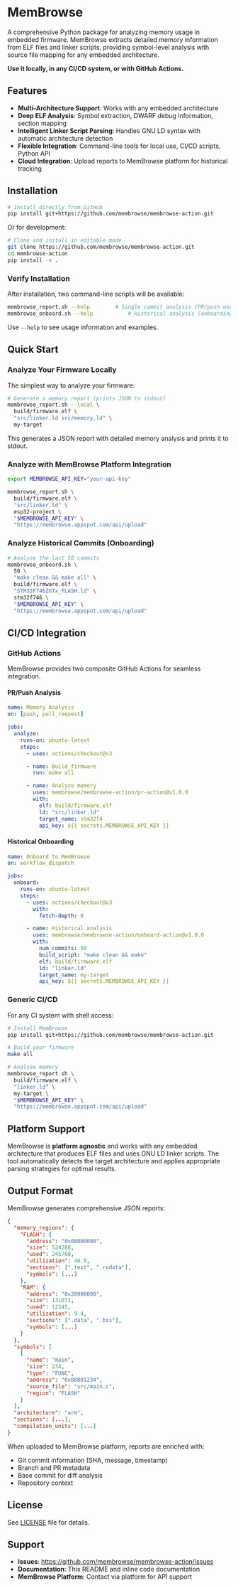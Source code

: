 # MemBrowse

A comprehensive Python package for analyzing memory usage in embedded firmware. MemBrowse extracts detailed memory information from ELF files and linker scripts, providing symbol-level analysis with source file mapping for any embedded architecture.

**Use it locally, in any CI/CD system, or with GitHub Actions.**

## Features

- **Multi-Architecture Support**: Works with any embedded architecture
- **Deep ELF Analysis**: Symbol extraction, DWARF debug information, section mapping
- **Intelligent Linker Script Parsing**: Handles GNU LD syntax with automatic architecture detection
- **Flexible Integration**: Command-line tools for local use, CI/CD scripts, Python API
- **Cloud Integration**: Upload reports to MemBrowse platform for historical tracking

## Installation

```bash
# Install directly from GitHub
pip install git+https://github.com/membrowse/membrowse-action.git
```

Or for development:

```bash
# Clone and install in editable mode
git clone https://github.com/membrowse/membrowse-action.git
cd membrowse-action
pip install -e .
```

### Verify Installation

After installation, two command-line scripts will be available:

```bash
membrowse_report.sh --help        # Single commit analysis (PR/push workflows)
membrowse_onboard.sh --help           # Historical analysis (onboarding)
```

Use `--help` to see usage information and examples.

## Quick Start

### Analyze Your Firmware Locally

The simplest way to analyze your firmware:

```bash
# Generate a memory report (prints JSON to stdout)
membrowse_report.sh --local \
  build/firmware.elf \
  "src/linker.ld src/memory.ld" \
  my-target
```

This generates a JSON report with detailed memory analysis and prints it to stdout.

### Analyze with MemBrowse Platform Integration

```bash
export MEMBROWSE_API_KEY="your-api-key"

membrowse_report.sh \
  build/firmware.elf \
  "src/linker.ld" \
  esp32-project \
  "$MEMBROWSE_API_KEY" \
  "https://membrowse.appspot.com/api/upload"
```

### Analyze Historical Commits (Onboarding)

```bash
# Analyze the last 50 commits
membrowse_onboard.sh \
  50 \
  "make clean && make all" \
  build/firmware.elf \
  "STM32F746ZGTx_FLASH.ld" \
  stm32f746 \
  "$MEMBROWSE_API_KEY" \
  "https://membrowse.appspot.com/api/upload"
```


## CI/CD Integration

### GitHub Actions

MemBrowse provides two composite GitHub Actions for seamless integration.

#### PR/Push Analysis

```yaml
name: Memory Analysis
on: [push, pull_request]

jobs:
  analyze:
    runs-on: ubuntu-latest
    steps:
      - uses: actions/checkout@v3

      - name: Build firmware
        run: make all

      - name: Analyze memory
        uses: membrowse/membrowse-action/pr-action@v1.0.0
        with:
          elf: build/firmware.elf
          ld: "src/linker.ld"
          target_name: stm32f4
          api_key: ${{ secrets.MEMBROWSE_API_KEY }}
```

#### Historical Onboarding

```yaml
name: Onboard to MemBrowse
on: workflow_dispatch

jobs:
  onboard:
    runs-on: ubuntu-latest
    steps:
      - uses: actions/checkout@v3
        with:
          fetch-depth: 0

      - name: Historical analysis
        uses: membrowse/membrowse-action/onboard-action@v1.0.0
        with:
          num_commits: 50
          build_script: "make clean && make"
          elf: build/firmware.elf
          ld: "linker.ld"
          target_name: my-target
          api_key: ${{ secrets.MEMBROWSE_API_KEY }}
```

### Generic CI/CD

For any CI system with shell access:

```bash
# Install MemBrowse
pip install git+https://github.com/membrowse/membrowse-action.git

# Build your firmware
make all

# Analyze memory
membrowse_report.sh \
  build/firmware.elf \
  "linker.ld" \
  my-target \
  "$MEMBROWSE_API_KEY" \
  "https://membrowse.appspot.com/api/upload"
```

## Platform Support

MemBrowse is **platform agnostic** and works with any embedded architecture that produces ELF files and uses GNU LD linker scripts. The tool automatically detects the target architecture and applies appropriate parsing strategies for optimal results.

## Output Format

MemBrowse generates comprehensive JSON reports:

```json
{
  "memory_regions": {
    "FLASH": {
      "address": "0x08000000",
      "size": 524288,
      "used": 245760,
      "utilization": 46.9,
      "sections": [".text", ".rodata"],
      "symbols": [...]
    },
    "RAM": {
      "address": "0x20000000",
      "size": 131072,
      "used": 12345,
      "utilization": 9.4,
      "sections": [".data", ".bss"],
      "symbols": [...]
    }
  },
  "symbols": [
    {
      "name": "main",
      "size": 234,
      "type": "FUNC",
      "address": "0x08001234",
      "source_file": "src/main.c",
      "region": "FLASH"
    }
  ],
  "architecture": "arm",
  "sections": [...],
  "compilation_units": [...]
}
```

When uploaded to MemBrowse platform, reports are enriched with:
- Git commit information (SHA, message, timestamp)
- Branch and PR metadata
- Base commit for diff analysis
- Repository context

## License

See [LICENSE](LICENSE) file for details.

## Support

- **Issues**: https://github.com/membrowse/membrowse-action/issues
- **Documentation**: This README and inline code documentation
- **MemBrowse Platform**: Contact via platform for API support
